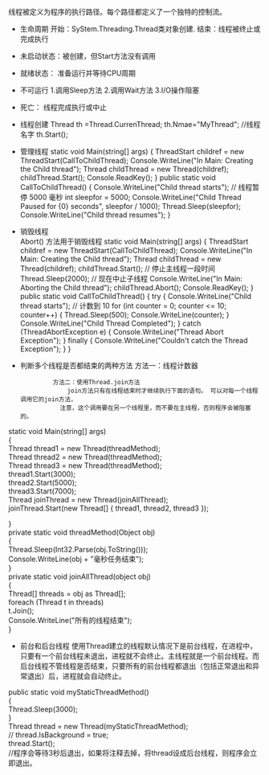 线程被定义为程序的执行路径。每个路径都定义了一个独特的控制流。
* 生命周期
开始：SyStem.Threading.Thread类对象创建.
结束：线程被终止或完成执行
* 未启动状态：被创建，但Start方法没有调用
* 就绪状态： 准备运行并等待CPU周期
* 不可运行
                1.调用Sleep方法   2.调用Wait方法     3.I/O操作阻塞
*  死亡： 线程完成执行或中止
* 线程创建
Thread th =Thread.CurrenThread;
th.Nmae="MyThread";   //线程名字
th.Start();
* 管理线程
   static void Main(string[] args)
        {
            ThreadStart childref = new ThreadStart(CallToChildThread);
            Console.WriteLine("In Main: Creating the Child thread");
            Thread childThread = new Thread(childref);
            childThread.Start();
            Console.ReadKey();
        }
   public static void CallToChildThread()
        {
            Console.WriteLine("Child thread starts");
            // 线程暂停 5000 毫秒
            int sleepfor = 5000;
            Console.WriteLine("Child Thread Paused for {0} seconds",
                              sleepfor / 1000);
            Thread.Sleep(sleepfor);
            Console.WriteLine("Child thread resumes");
        }

* 销毁线程   
    Abort() 方法用于销毁线程
        static void Main(string[] args)
        {
            ThreadStart childref = new ThreadStart(CallToChildThread);
            Console.WriteLine("In Main: Creating the Child thread");
            Thread childThread = new Thread(childref);
            childThread.Start();
            // 停止主线程一段时间
            Thread.Sleep(2000);
            // 现在中止子线程
            Console.WriteLine("In Main: Aborting the Child thread");
            childThread.Abort();
            Console.ReadKey();
        }
     public static void CallToChildThread()
        {
            try
            {
                Console.WriteLine("Child thread starts");
                // 计数到 10
                for (int counter = 0; counter <= 10; counter++)
                {
                    Thread.Sleep(500);
                    Console.WriteLine(counter);
                }
                Console.WriteLine("Child Thread Completed");
            }
            catch (ThreadAbortException e)
            {
                Console.WriteLine("Thread Abort Exception");
            }
            finally
            {
                Console.WriteLine("Couldn't catch the Thread Exception");
            }
        }
* 判断多个线程是否都结束的两种方法
               方法一：线程计数器
  
               方法二：使用Thread.join方法
                   join方法只有在线程结束时才继续执行下面的语句。 可以对每一个线程调用它的join方法，
                 注意，这个调用要在另一个线程里，而不要在主线程，否则程序会被阻塞的。
static void Main(string[] args)  
{    
     Thread thread1 = new Thread(threadMethod);  
     Thread thread2 = new Thread(threadMethod);  
     Thread thread3 = new Thread(threadMethod);  
      thread1.Start(3000);  
      thread2.Start(5000);  
      thread3.Start(7000);  
     Thread joinThread = new Thread(joinAllThread);  
     joinThread.Start(new Thread[] { thread1, thread2, thread3 });  
  
}  
private static void threadMethod(Object obj)  
{  
    Thread.Sleep(Int32.Parse(obj.ToString()));  
    Console.WriteLine(obj + "毫秒任务结束");  
}  
private static void joinAllThread(object obj)  
{  
     Thread[] threads = obj as Thread[];  
     foreach (Thread t in threads)  
         t.Join();  
     Console.WriteLine("所有的线程结束");  
}  

* 前台和后台线程
        使用Thread建立的线程默认情况下是前台线程，在进程中，只要有一个前台线程未退出，进程就不会终止。主线程就是一个前台线程。而后台线程不管线程是否结束，只要所有的前台线程都退出（包括正常退出和异常退出）后，进程就会自动终止。
    
 public static void myStaticThreadMethod()  
 {  
     Thread.Sleep(3000);  
 }  
 Thread thread = new Thread(myStaticThreadMethod);  
// thread.IsBackground = true;  
    thread.Start();               
//程序会等待3秒后退出，如果将注释去掉，将thread设成后台线程，则程序会立即退出。

